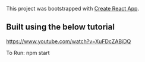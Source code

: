 This project was bootstrapped with [Create React App](https://github.com/facebook/create-react-app).

## Built using the below tutorial

https://www.youtube.com/watch?v=XuFDcZABiDQ

To Run: npm start
